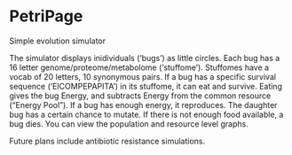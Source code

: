 PetriPage
=========

Simple evolution simulator

The simulator displays inidividuals (‘bugs’) as little circles. Each
bug has a 16 letter genome/proteome/metabolome (‘stuffome’). Stuffomes
have a vocab of 20 letters, 10 synonymous pairs.
If a bug has a specific survival sequence (‘EICOMPEPAPITA’) in its
stuffome, it can eat and survive. Eating gives the bug Energy, and
subtracts Energy from the common resource (“Energy Pool”). If a bug has
enough energy, it reproduces. The daughter bug has a certain chance to
mutate. If there is not enough food available, a bug dies.
You can view the population and resource level graphs.

Future plans include antibiotic resistance simulations.
